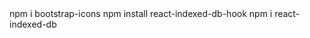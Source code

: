  <link rel="stylesheet" href="https://cdn.jsdelivr.net/npm/bootstrap-icons@1.11.3/font/bootstrap-icons.min.css">
 npm i bootstrap-icons
npm install react-indexed-db-hook
 npm i react-indexed-db